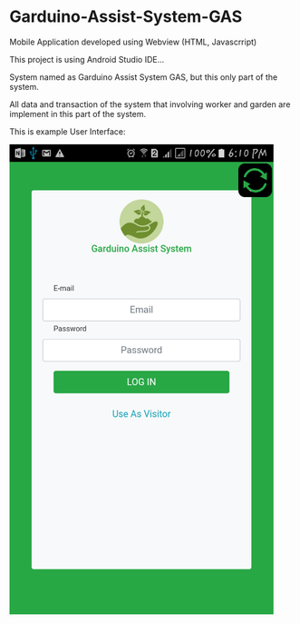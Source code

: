# Garduino-Assist-System-GAS
Mobile Application developed using Webview (HTML, Javascrript)

This project is using Android Studio IDE...

System named as Garduino Assist System GAS, but this only part of the system.

All data and transaction of the system that involving worker and garden are implement in this part of the system.

This is example User Interface:

![Initial Phase](https://github.com/Syahiddan/Garduino-Assist-System-GAS/blob/master/GUI/login.PNG)
